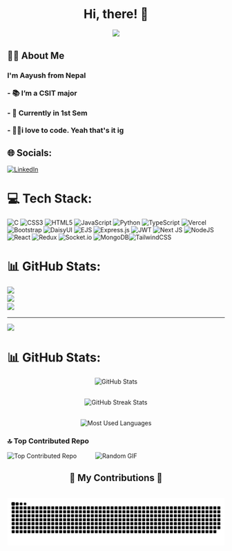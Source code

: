 
  
  <h1 align="center">Hi, there! 👋</h1>

<div align="center">
    <img src="https://visitor-badge.laobi.icu/badge?page_id=Aayushgrg333.Aayushgrg333&"  />
  </div>

  
  <h2 align="left">👩‍💻  About Me</h2>
  
  ###
  
  <h3 align="left">I'm Aayush from Nepal<br><br>- 📚 I’m a CSIT major</br><br>- 📙 Currently in 1st Sem</br><br>- 👩‍💻i love to code. Yeah that's it ig<br></h3>
  
  ###



  ## 🌐 Socials:
<a href="https://linkedin.com/in/AayushGurung" target="_blank">
    <img src="https://img.shields.io/badge/LinkedIn-%230077B5.svg?logo=linkedin&logoColor=white" alt="LinkedIn">
</a>



# 💻 Tech Stack:
![C](https://img.shields.io/badge/c-%2300599C.svg?style=for-the-badge&logo=c&logoColor=white) ![CSS3](https://img.shields.io/badge/css3-%231572B6.svg?style=for-the-badge&logo=css3&logoColor=white) ![HTML5](https://img.shields.io/badge/html5-%23E34F26.svg?style=for-the-badge&logo=html5&logoColor=white) ![JavaScript](https://img.shields.io/badge/javascript-%23323330.svg?style=for-the-badge&logo=javascript&logoColor=%23F7DF1E) ![Python](https://img.shields.io/badge/python-3670A0?style=for-the-badge&logo=python&logoColor=ffdd54) ![TypeScript](https://img.shields.io/badge/typescript-%23007ACC.svg?style=for-the-badge&logo=typescript&logoColor=white) ![Vercel](https://img.shields.io/badge/vercel-%23000000.svg?style=for-the-badge&logo=vercel&logoColor=white) ![Bootstrap](https://img.shields.io/badge/bootstrap-%238511FA.svg?style=for-the-badge&logo=bootstrap&logoColor=white) ![DaisyUI](https://img.shields.io/badge/daisyui-5A0EF8?style=for-the-badge&logo=daisyui&logoColor=white) ![EJS](https://img.shields.io/badge/ejs-%23B4CA65.svg?style=for-the-badge&logo=ejs&logoColor=black) ![Express.js](https://img.shields.io/badge/express.js-%23404d59.svg?style=for-the-badge&logo=express&logoColor=%2361DAFB) ![JWT](https://img.shields.io/badge/JWT-black?style=for-the-badge&logo=JSON%20web%20tokens) ![Next JS](https://img.shields.io/badge/Next-black?style=for-the-badge&logo=next.js&logoColor=white) ![NodeJS](https://img.shields.io/badge/node.js-6DA55F?style=for-the-badge&logo=node.js&logoColor=white) ![React](https://img.shields.io/badge/react-%2320232a.svg?style=for-the-badge&logo=react&logoColor=%2361DAFB) ![Redux](https://img.shields.io/badge/redux-%23593d88.svg?style=for-the-badge&logo=redux&logoColor=white) ![Socket.io](https://img.shields.io/badge/Socket.io-black?style=for-the-badge&logo=socket.io&badgeColor=010101) ![MongoDB](https://img.shields.io/badge/MongoDB-%234ea94b.svg?style=for-the-badge&logo=mongodb&logoColor=white)![TailwindCSS](https://img.shields.io/badge/tailwindcss-%2338B2AC.svg?style=for-the-badge&logo=tailwind-css&logoColor=white)


# 📊 GitHub Stats:
![](https://github-readme-stats.vercel.app/api?username=AayushGrg333&theme=dark&hide_border=false&include_all_commits=false&count_private=false)<br/>
![](https://github-readme-streak-stats.herokuapp.com/?user=AayushGrg333&theme=dark&hide_border=false)<br/>
![](https://github-readme-stats.vercel.app/api/top-langs/?username=AayushGrg333&theme=dark&hide_border=false&include_all_commits=false&count_private=false&layout=compact)

---
[![](https://visitcount.itsvg.in/api?id=AayushGrg333&icon=0&color=0)](https://visitcount.itsvg.in)


# 📊 GitHub Stats:
<div align="center">
  <img src="https://github-readme-stats.vercel.app/api?username=AayushGrg333&theme=dark&hide_border=false&include_all_commits=true&count_private=false&title_color=FF5555&icon_color=FF5555&text_color=FFFFFF&bg_color=151515" alt="GitHub Stats" width="450"/><br/><br/>
  
  <img src="https://github-readme-streak-stats.herokuapp.com/?user=AayushGrg333&theme=dark&hide_border=false&ring=FF5555&fire=FF5555&currStreakLabel=FF5555" alt="GitHub Streak Stats" width="450"/><br/><br/>
  
  <img src="https://github-readme-stats.vercel.app/api/top-langs/?username=AayushGrg333&theme=dark&hide_border=false&include_all_commits=true&count_private=false&layout=compact&title_color=FF5555&icon_color=FF5555&text_color=FFFFFF&bg_color=151515" alt="Most Used Languages" width="400"/>
</div>

### 🔝 Top Contributed Repo

<span>
  <img src="https://github-contributor-stats.vercel.app/api?username=AayushGrg333&limit=5&theme=dark&combine_all_yearly_contributions=true" alt="Top Contributed Repo" />
</span>
&nbsp;&nbsp;&nbsp;&nbsp;&nbsp;&nbsp;&nbsp;&nbsp;&nbsp;
<span>
  <img src="https://media1.giphy.com/media/v1.Y2lkPTc5MGI3NjExdG5rbWJ5cmFpcnh0anA5ZzdoenNnMGlyNm0wOWhqajY1dmcyNGdlZSZlcD12MV9pbnRlcm5hbF9naWZfYnlfaWQmY3Q9Zw/vTr3WiTdqpL6GOT5mF/giphy.gif" alt="Random GIF" height="150" />
</span>




<div align="center">
  <h2>🐍 My Contributions 🐍</h2>
  <br>
  <img alt="snake eating my contributions" src="https://raw.githubusercontent.com/salesp07/salesp07/output/github-contribution-grid-snake.svg" />
  
  <br/><br/><br/>
</div>

  
